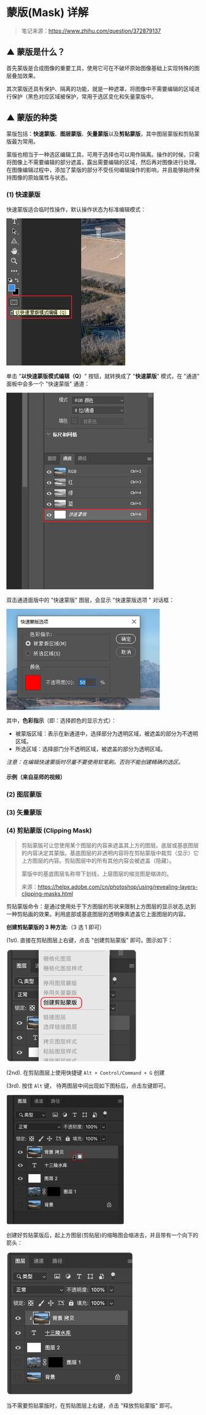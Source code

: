 # 蒙版(Mask) 详解

> 笔记来源：https://www.zhihu.com/question/372879137

## ▲ 蒙版是什么？

首先蒙版是合成图像的重要工具，使用它可在不破坏原始图像基础上实现特殊的图层叠加效果。

其次蒙版还具有保护、隔离的功能，就是一种遮罩，将图像中不需要编辑的区域进行保护（黑色对应区域被保护，常用于选区变化和矢量蒙版中。

## ▲ 蒙版的种类
蒙版包括：**快速蒙版**、**图层蒙版**、**矢量蒙版**以及**剪贴蒙版**，其中图层蒙版和剪贴蒙版最为常用。

蒙版也相当于一种选区编辑工具，可用于选择也可以用作隔离。操作的时候，只需将图像上不需要编辑的部分遮盖，露出需要编辑的区域，然后再对图像进行处理。在图像编辑过程中，添加了蒙版的部分不受任何编辑操作的影响，并且能够始终保持图像的原始属性与状态。

### (1) 快速蒙版
快速蒙版适合临时性操作，默认操作状态为标准编辑模式：

![image-20230222120725518](readme.assets/image-20230222120725518.png)

单击 "**以快速蒙版模式编辑（Q）**" 按钮，就转换成了 "**快速蒙版**" 模式，在 "通道" 面板中会多一个 "快速蒙版" 通道：

![image-20230222120828294](readme.assets/image-20230222120828294.png)

双击通道面版中的 "快速蒙版" 图层，会显示 "快速蒙版选项 " 对话框：

![image-20230222120936604](readme.assets/image-20230222120936604.png)

其中，**色彩指示**（即：选择颜色的显示方式）：

- 被蒙版区域：表示在新通道中，选择部分为透明区域，被遮盖的部分为不透明区域。
- 所选区域：选择部门分不透明区域，被遮盖的部分为透明区域。

*注意：在编辑快速蒙版时尽量不要使用软笔刷。否则不能创建精确的选区。*

#### 示例（来自巫师的视频）








### (2) 图层蒙版

### (3) 矢量蒙版

### (4) 剪贴蒙版 (Clipping Mask)

> 剪贴蒙版可让您使用某个图层的内容来遮盖其上方的图层。底层或基底图层的内容决定其蒙版。基底图层的非透明内容将在剪贴蒙版中裁剪（显示）它上方图层的内容。剪贴图层中的所有其他内容会被遮盖（隐藏）。
>
> 蒙版中的基底图层名称带下划线，上层图层的缩览图是缩进的。
>
>
> 来源：https://helpx.adobe.com/cn/photoshop/using/revealing-layers-clipping-masks.html


剪贴蒙版命令：是通过使用处于下方图层的形状来限制上方图层的显示状态,达到一种剪贴画的效果。利用底部或基底图层的透明像素遮盖它上面图层的内容。

**创建剪贴蒙版的 3 种方法:**（3 选 1 即可）

(1st). 直接在剪贴图层上右键，点击 "创建剪贴蒙版" 即可。图示如下：

<img src="readme.assets/image-20230219173501777.png" alt="image-20230219173501777" style="zoom:60%;" />

(2nd). 在剪贴图层上使用快捷键 `Alt + Control/Command + G` 创建

(3rd). 按住 `Alt` 键， 待两图层中间出现如下图标后，点击左键即可。

<img src="readme.assets/image-20230219175058904.png" alt="image-20230219175058904" style="zoom: 33%;" />

创建好剪贴蒙版后，起上方图层(剪贴层)的缩略图会缩进去，并且带有一个向下的箭头：

<img src="readme.assets/image-20230219183041639.png" alt="image-20230219183041639" style="zoom:60%;" />


当不需要剪贴蒙版时，在剪贴图层上右键，点击 "释放剪贴蒙版" 即可。

